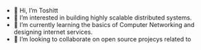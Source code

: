 - 👋 Hi, I’m Toshitt
- 👀 I’m interested in building highly scalable distributed systems.
- 🌱 I’m currently learning the basics of Computer Networking and designing internet services.
- 💞️ I’m looking to collaborate on open source projecys related to 

<!---
X-OppenHeimer-X/X-OppenHeimer-X is a ✨ special ✨ repository because its `README.md` (this file) appears on your GitHub profile.
You can click the Preview link to take a look at your changes.
--->
